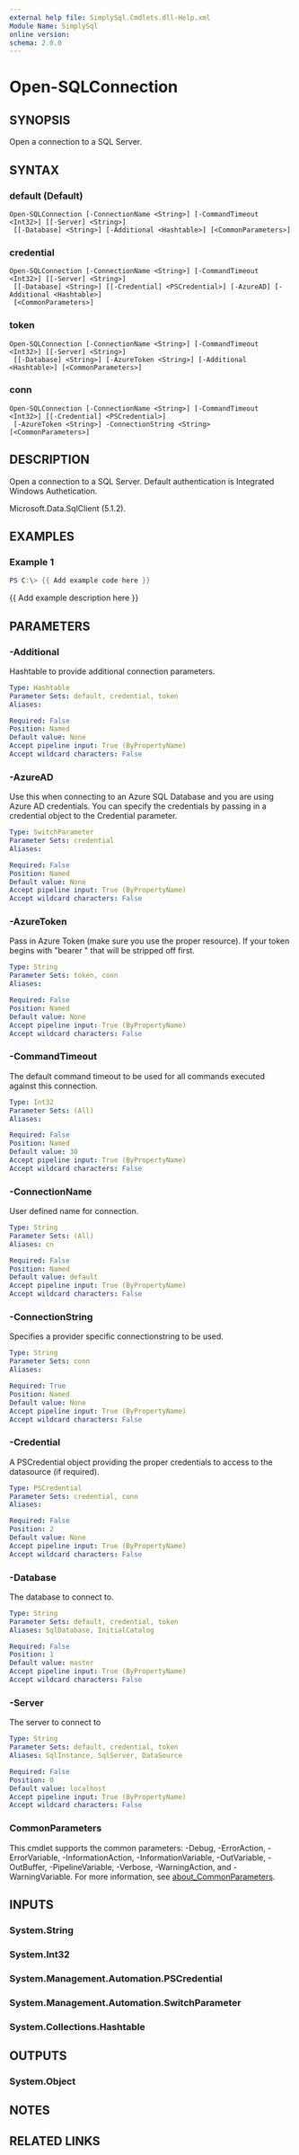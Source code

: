 ```yaml
---
external help file: SimplySql.Cmdlets.dll-Help.xml
Module Name: SimplySql
online version:
schema: 2.0.0
---
```


# Open-SQLConnection

## SYNOPSIS
Open a connection to a SQL Server.

## SYNTAX

### default (Default)
```
Open-SQLConnection [-ConnectionName <String>] [-CommandTimeout <Int32>] [[-Server] <String>]
 [[-Database] <String>] [-Additional <Hashtable>] [<CommonParameters>]
```

### credential
```
Open-SQLConnection [-ConnectionName <String>] [-CommandTimeout <Int32>] [[-Server] <String>]
 [[-Database] <String>] [[-Credential] <PSCredential>] [-AzureAD] [-Additional <Hashtable>]
 [<CommonParameters>]
```

### token
```
Open-SQLConnection [-ConnectionName <String>] [-CommandTimeout <Int32>] [[-Server] <String>]
 [[-Database] <String>] [-AzureToken <String>] [-Additional <Hashtable>] [<CommonParameters>]
```

### conn
```
Open-SQLConnection [-ConnectionName <String>] [-CommandTimeout <Int32>] [[-Credential] <PSCredential>]
 [-AzureToken <String>] -ConnectionString <String> [<CommonParameters>]
```

## DESCRIPTION
Open a connection to a SQL Server.  Default authentication is Integrated Windows Authetication.

Microsoft.Data.SqlClient (5.1.2).

## EXAMPLES

### Example 1
```powershell
PS C:\> {{ Add example code here }}
```

{{ Add example description here }}

## PARAMETERS

### -Additional
Hashtable to provide additional connection parameters.

```yaml
Type: Hashtable
Parameter Sets: default, credential, token
Aliases:

Required: False
Position: Named
Default value: None
Accept pipeline input: True (ByPropertyName)
Accept wildcard characters: False
```

### -AzureAD
Use this when connecting to an Azure SQL Database and you are using Azure AD credentials. You can specify the credentials by passing in a credential object to the Credential parameter.

```yaml
Type: SwitchParameter
Parameter Sets: credential
Aliases:

Required: False
Position: Named
Default value: None
Accept pipeline input: True (ByPropertyName)
Accept wildcard characters: False
```

### -AzureToken
Pass in Azure Token (make sure you use the proper resource). If your token begins with "bearer " that will be stripped off first.

```yaml
Type: String
Parameter Sets: token, conn
Aliases:

Required: False
Position: Named
Default value: None
Accept pipeline input: True (ByPropertyName)
Accept wildcard characters: False
```

### -CommandTimeout
The default command timeout to be used for all commands executed against this connection.

```yaml
Type: Int32
Parameter Sets: (All)
Aliases:

Required: False
Position: Named
Default value: 30
Accept pipeline input: True (ByPropertyName)
Accept wildcard characters: False
```

### -ConnectionName
User defined name for connection.

```yaml
Type: String
Parameter Sets: (All)
Aliases: cn

Required: False
Position: Named
Default value: default
Accept pipeline input: True (ByPropertyName)
Accept wildcard characters: False
```

### -ConnectionString
Specifies a provider specific connectionstring to be used.

```yaml
Type: String
Parameter Sets: conn
Aliases:

Required: True
Position: Named
Default value: None
Accept pipeline input: True (ByPropertyName)
Accept wildcard characters: False
```

### -Credential
A PSCredential object providing the proper credentials to access to the datasource (if required).

```yaml
Type: PSCredential
Parameter Sets: credential, conn
Aliases:

Required: False
Position: 2
Default value: None
Accept pipeline input: True (ByPropertyName)
Accept wildcard characters: False
```

### -Database
The database to connect to.

```yaml
Type: String
Parameter Sets: default, credential, token
Aliases: SqlDatabase, InitialCatalog

Required: False
Position: 1
Default value: master
Accept pipeline input: True (ByPropertyName)
Accept wildcard characters: False
```

### -Server
The server to connect to

```yaml
Type: String
Parameter Sets: default, credential, token
Aliases: SqlInstance, SqlServer, DataSource

Required: False
Position: 0
Default value: localhost
Accept pipeline input: True (ByPropertyName)
Accept wildcard characters: False
```

### CommonParameters
This cmdlet supports the common parameters: -Debug, -ErrorAction, -ErrorVariable, -InformationAction, -InformationVariable, -OutVariable, -OutBuffer, -PipelineVariable, -Verbose, -WarningAction, and -WarningVariable. For more information, see [about_CommonParameters](http://go.microsoft.com/fwlink/?LinkID=113216).

## INPUTS

### System.String
### System.Int32
### System.Management.Automation.PSCredential
### System.Management.Automation.SwitchParameter
### System.Collections.Hashtable
## OUTPUTS

### System.Object
## NOTES

## RELATED LINKS
